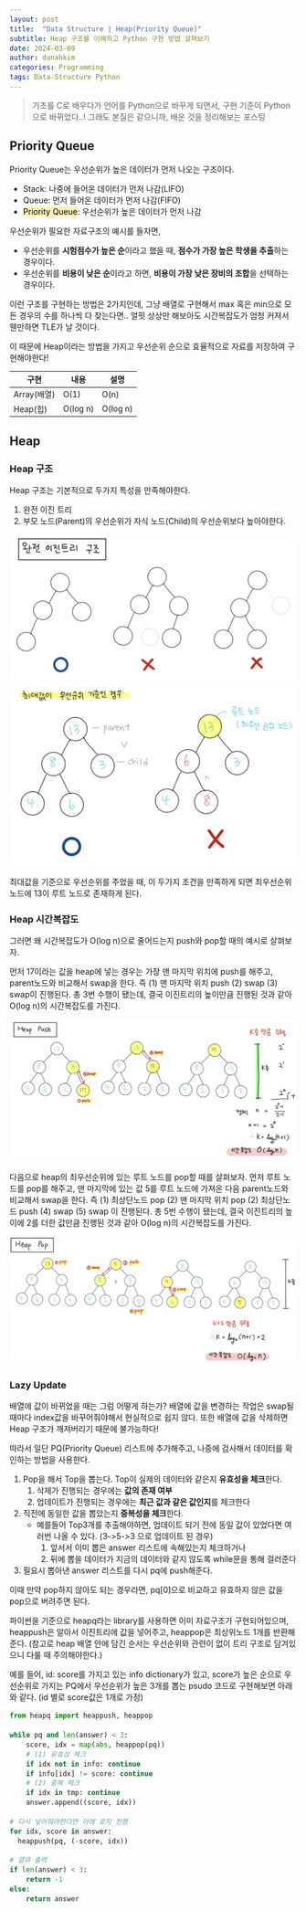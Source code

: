 ```yaml
---
layout: post
title:  "Data Structure | Heap(Priority Queue)"
subtitle: Heap 구조를 이해하고 Python 구현 방법 살펴보기
date: 2024-03-09
author: danahkim
categories: Programming
tags: Data-Structure Python
---
```




> 기초를 C로 배우다가 언어를 Python으로 바꾸게 되면서, 구현 기준이 Python으로 바뀌었다..! 그래도 본질은 같으니까, 배운 것을 정리해보는 포스팅

## Priority Queue

Priority Queue는 우선순위가 높은 데이터가 먼저 나오는 구조이다.

- Stack: 나중에 들어온 데이터가 먼저 나감(LIFO)
- Queue: 먼저 들어온 데이터가 먼저 나감(FIFO)
- <mark style='background-color: #fff5b1'>Priority Queue</mark>: 우선순위가 높은 데이터가 먼저 나감



우선순위가 필요한 자료구조의 예시를 들자면, 

- 우선순위를 **시험점수가 높은 순**이라고 했을 때, **점수가 가장 높은 학생을 추출**하는 경우이다.
- 우선순위를 **비용이 낮은 순**이라고 하면, **비용이 가장 낮은 장비의 조합**을 선택하는 경우이다.

이런 구조를 구현하는 방법은 2가지인데, 그냥 배열로 구현해서 max 혹은 min으로 모든 경우의 수를 하나씩 다 찾는다면.. 얼핏 상상만 해보아도 시간복잡도가 엄청 커져서 웬만하면 TLE가 날 것이다.

이 때문에 Heap이라는 방법을 가지고 우선순위 순으로 효율적으로 자료를 저장하여 구현해야한다!

| 구현        | 내용     | 설명     |
| ----------- | -------- | -------- |
| Array(배열) | O(1)     | O(n)     |
| Heap(힙)    | O(log n) | O(log n) |



## Heap

### Heap 구조

Heap 구조는 기본적으로 두가지 특성을 만족해야한다.

1. 완전 이진 트리
2. 부모 노드(Parent)의 우선순위가 자식 노드(Child)의 우선순위보다 높아야한다.



<img src="/assets/images/2024-03-09-heap-priority-queue_images/heap-priority-queue-01.png"/>

<img src="/assets/images/2024-03-09-heap-priority-queue_images/heap-priority-queue-02.png"/>



최대값을 기준으로 우선순위를 주었을 때, 이 두가지 조건을 만족하게 되면 최우선순위 노드에 13이 루트 노드로 존재하게 된다.



### Heap 시간복잡도

그러면 왜 시간복잡도가 O(log n)으로 줄어드는지 push와 pop할 때의 예시로 살펴보자.

먼저 17이라는 값을 heap에 넣는 경우는 가장 맨 마지막 위치에 push를 해주고, parent노드와 비교해서 swap을 한다. 즉 (1) 맨 마지막 위치 push (2) swap (3) swap이 진행된다. 총 3번 수행이 됐는데, 결국 이진트리의 높이만큼 진행된 것과 같아 O(log n)의 시간복잡도를 가진다. 

<img src="/assets/images/2024-03-09-heap-priority-queue_images/heap-priority-queue-03.png"/>

다음으로 heap의 최우선순위에 있는 루트 노드를 pop할 때를 살펴보자. 먼저 루트 노드를 pop를 해주고, 맨 마지막에 있는 값 5를 루트 노드에 가져온 다음 parent노드와 비교해서 swap을 한다. 즉 (1) 최상단노드 pop (2) 맨 마지막 위치 pop (2) 최상단노드 push (4) swap (5) swap 이 진행된다. 총 5번 수행이 됐는데, 결국 이진트리의 높이에 2를 더한 값만큼 진행된 것과 같아 O(log n)의 시간복잡도를 가진다.

<img src="/assets/images/2024-03-09-heap-priority-queue_images/heap-priority-queue-04.png"/>

### Lazy Update

배열에 값이 바뀌었을 때는 그럼 어떻게 하는가? 배열에 값을 변경하는 작업은 swap될 때마다 index값을 바꾸어줘야해서 현실적으로 쉽지 않다. 또한 배열에 값을 삭제하면 Heap 구조가 깨져버리기 때문에 불가능하다!

따라서 일단 PQ(Priority Queue) 리스트에 추가해주고, 나중에 검사해서 데이터를 확인하는 방법을 사용한다.



1. Pop을 해서 Top을 뽑는다. Top이 실제의 데이터와 같은지 **유효성을 체크**한다.
   1. 삭제가 진행되는 경우에는 **값의 존재 여부**
   2. 업데이트가 진행되는 경우에는 **최근 값과 같은 값인지**를 체크한다
2. 직전에 동일한 값을 뽑았는지 **중복성을 체크**한다.
   - 예를들어 Top3개를 추출해야하면, 업데이트 되기 전에 동일 값이 있었다면 여러번 나올 수 있다. (3->5->3 으로 업데이트 된 경우)
     1. 앞서서 이미 뽑은 answer 리스트에 속해있는지 체크하거나
     1. 뒤에 뽑을 데이터가 지금의 데이터와 같지 않도록 while문을 통해 걸러준다
3. 필요시 뽑아낸 answer 리스트를 다시 pq에 push해준다.



이때 만약 pop하지 않아도 되는 경우라면, pq[0]으로 비교하고 유효하지 않은 값을 pop으로 버려주면 된다.



파이썬을 기준으로 heapq라는 library를 사용하면 이미 자료구조가 구현되어있으며, heappush은 알아서 이진트리에 값을 넣어주고, heappop은 최상위노드 1개를 반환해준다. (참고로 heap 배열 안에 담긴 순서는 우선순위와 관련이 없이 트리 구조로 담겨있으니 다룰 때 주의해야한다.)

예를 들어, id: score를 가지고 있는 info dictionary가 있고, score가 높은 순으로 우선순위로 가지는 PQ에서 우선순위가 높은 3개를 뽑는 psudo 코드로 구현해보면 아래와 같다. (id 별로 score값은 1개로 가정)

```python
from heapq import heappush, heappop

while pq and len(answer) < 3:
    score, idx = map(abs, heappop(pq))
    # (1) 유효성 체크
    if idx not in info: continue
    if info[idx] != score: continue
    # (2) 중복 체크
    if idx in tmp: continue
    answer.append((score, idx))

# 다시 넣어줘야한다면 아래 로직 진행
for idx, score in answer:
  heappush(pq, (-score, idx))

# 결과 출력
if len(answer) < 3:
    return -1
else:
    return answer
```

